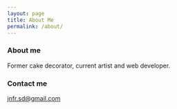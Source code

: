```yaml
---
layout: page
title: About Me
permalink: /about/
---
```


### About me

Former cake decorator, current artist and web developer.


### Contact me

[jnfr.sd@gmail.com](mailto:jnfr.sd@gmail.com)

